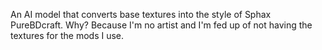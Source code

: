 An AI model that converts base textures into the style of Sphax PureBDcraft. Why? Because I'm no artist and I'm fed up of not having the textures for the mods I use.